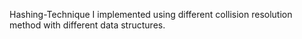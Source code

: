 Hashing-Technique I implemented using different collision resolution method with different data structures.
